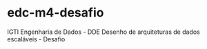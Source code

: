 # edc-m4-desafio
IGTI Engenharia de Dados - DDE Desenho de arquiteturas de dados escaláveis - Desafio
